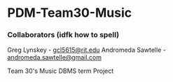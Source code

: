 # PDM-Team30-Music

### Collaborators (idfk how to spell)
Greg Lynskey - gcl5615@rit.edu
Andromeda Sawtelle - andromeda.sawtelle@gmail.com

Team 30's Music DBMS term Project
